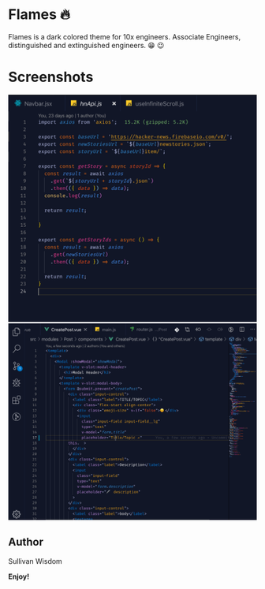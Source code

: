 # Flames :fire:
Flames is a dark colored theme for 10x engineers. Associate Engineers, distinguished and extinguished engineers. :grin: :wink:

# Screenshots
![](./screen.png)
![](./screen2.png)


## Author
Sullivan Wisdom



**Enjoy!**
